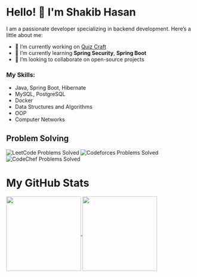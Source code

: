 # Hello! 👋 I'm Shakib Hasan

I am a passionate developer specializing in backend development. Here’s a little about me:

- 🔭 I’m currently working on [Quiz Craft](https://github.com/shakib522/QuizCraft)
- 🌱 I’m currently learning **Spring Security**, **Spring Boot**
- 👯 I’m looking to collaborate on open-source projects

### My Skills:
- Java, Spring Boot, Hibernate
- MySQL, PostgreSQL
- Docker
- Data Structures and Algorithms
- OOP
- Computer Networks

## Problem Solving
![LeetCode Problems Solved](https://img.shields.io/badge/LeetCode-200_problems_solved-orange)
![Codeforces Problems Solved](https://img.shields.io/badge/Codeforces-650%2B_problems_solved-blue)
![CodeChef Problems Solved](https://img.shields.io/badge/CodeChef-30%2B_problems_solved-brightgreen)




# My GitHub Stats
<a href="https://github.com/shakib522/github-readme-stats">
  <img height=200 align="center" src="https://github-readme-stats.vercel.app/api?username=shakib522" />
</a>
<a href="https://github.com/shakib522/convoychat">
  <img height=200 align="center" src="https://github-readme-stats.vercel.app/api/top-langs?username=shakib522" />
</a>


